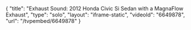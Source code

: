 {
    "title": "Exhaust Sound: 2012 Honda Civic Si Sedan with a MagnaFlow Exhaust",
    "type": "solo",
    "layout": "iframe-static",
    "videoId": "6649878",
    "url": "\/tvpembed\/6649878"
}